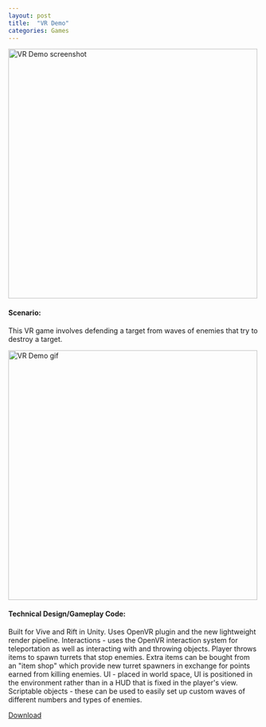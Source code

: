 ```yaml
---
layout: post
title:  "VR Demo"
categories: Games
---
```


<!-- ![VR Demo screenshot]({{site.url}}/assets/img/VRDemoScreenshot.png) -->
<img src="{{site.url}}/assets/img/VRDemoScreenshot.png" alt="VR Demo screenshot" width="500px"/>

#### Scenario: 
This VR game involves defending a target from waves of enemies that try to destroy a target.

<img src="{{site.url}}/assets/img/VRDemoThrowClip.gif" alt="VR Demo gif" width="500px"/>
<!-- ![VR Demo gif]({{site.url}}/assets/img/VRDemoThrowClip.gif) -->

#### Technical Design/Gameplay Code:
Built for Vive and Rift in Unity.
Uses OpenVR plugin and the new lightweight render pipeline.
Interactions - uses the OpenVR interaction system for teleportation as well as interacting with and throwing objects.
Player throws items to spawn turrets that stop enemies. Extra items can be bought from an "item shop" which provide new turret spawners in exchange for points earned from killing enemies.
UI - placed in world space, UI is positioned in the environment rather than in a HUD that is fixed in the player's view.
Scriptable objects - these can be used to easily set up custom waves of different numbers and types of enemies.

<a href="https://drive.google.com/file/d/1X2zShi7fTdK_txH7JicIH46tfCi6yBVq/view?usp=sharing" target="blank">Download</a>